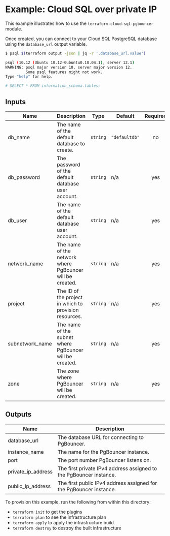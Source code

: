 # Example: Cloud SQL over private IP

This example illustrates how to use the `terraform-cloud-sql-pgbouncer` module.

Once created, you can connect to your Cloud SQL PostgreSQL database using the `database_url` output variable.

```bash
$ psql $(terraform output -json | jq -r '.database_url.value')

psql (10.12 (Ubuntu 10.12-0ubuntu0.18.04.1), server 12.1)
WARNING: psql major version 10, server major version 12.
         Some psql features might not work.
Type "help" for help.

# SELECT * FROM information_schema.tables;
```

## Inputs

| Name | Description | Type | Default | Required |
|------|-------------|------|---------|:--------:|
| db\_name | The name of the default database to create. | `string` | `"defaultdb"` | no |
| db\_password | The password of the default database user account. | `string` | n/a | yes |
| db\_user | The name of the default database user account. | `string` | n/a | yes |
| network\_name | The name of the network where PgBouncer will be created. | `string` | n/a | yes |
| project | The ID of the project in which to provision resources. | `string` | n/a | yes |
| subnetwork\_name | The name of the subnet where PgBouncer will be created. | `string` | n/a | yes |
| zone | The zone where PgBouncer will be created. | `string` | n/a | yes |

## Outputs

| Name | Description |
|------|-------------|
| database\_url | The database URL for connecting to PgBouncer. |
| instance\_name | The name for the PgBouncer instance. |
| port | The port number PgBouncer listens on. |
| private\_ip\_address | The first private IPv4 address assigned to the PgBouncer instance. |
| public\_ip\_address | The first public IPv4 address assigned for the PgBouncer instance. |

To provision this example, run the following from within this directory:

- `terraform init` to get the plugins
- `terraform plan` to see the infrastructure plan
- `terraform apply` to apply the infrastructure build
- `terraform destroy` to destroy the built infrastructure
